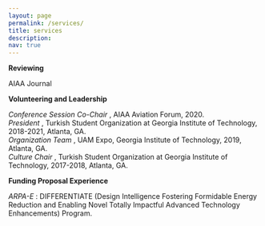 ```yaml
---
layout: page
permalink: /services/
title: services
description: 
nav: true
---
```


<b> Reviewing </b> 

AIAA Journal


<b> Volunteering and Leadership </b>
 
<i> Conference Session Co-Chair </i>, AIAA Aviation Forum, 2020. </br>
<i> President </i>, Turkish Student Organization at Georgia Institute of Technology, 2018-2021, Atlanta, GA. </br>
<i> Organization Team </i>, UAM Expo, Georgia Institute of Technology, 2019, Atlanta, GA. </br>
<i> Culture Chair </i>, Turkish Student Organization at Georgia Institute of Technology, 2017-2018, Atlanta, GA. 


<b> Funding Proposal Experience </b> 

<i> ARPA-E </i>: DIFFERENTIATE (Design Intelligence Fostering Formidable Energy Reduction and Enabling Novel Totally Impactful Advanced Technology Enhancements) Program.




<!---
Materials for courses you taught. Replace this text with your description.

For now, this page is assumed to be a static description of your courses. You can convert it to a collection similar to `_projects/` so that you can have a dedicated page for each course.

Organize your courses by years, topics, or universities, however you like!--->
